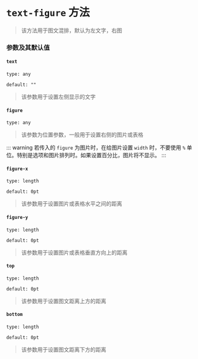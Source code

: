 # `text-figure` 方法

>该方法用于图文混排，默认为左文字，右图

### 参数及其默认值

#### `text`

`type: any`

`default: ""`

>该参数用于设置左侧显示的文字

#### `figure`

`type: any`

>该参数为位置参数，一般用于设置右侧的图片或表格

::: warning
 若传入的 `figure` 为图片时，在给图片设置 `width` 时，不要使用 `%` 单位。特别是选项和图片排列时。如果设置百分比，图片将不显示。
:::

#### `figure-x`

`type: length`

`default: 0pt`

>该参数用于设置图片或表格水平之间的距离

#### `figure-y`

`type: length`

`default: 0pt`

>该参数用于设置图片或表格垂直方向上的距离

#### `top`

`type: length`

`default: 0pt`

>该参数用于设置图文距离上方的距离

#### `bottom`

`type: length`

`default: 0pt`

>该参数用于设置图文距离下方的距离